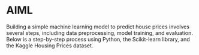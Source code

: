 # AIML
Building a simple machine learning model to predict house prices involves several steps, including data preprocessing, model training, and evaluation. Below is a step-by-step process using Python, the Scikit-learn library, and the Kaggle Housing Prices dataset. 
